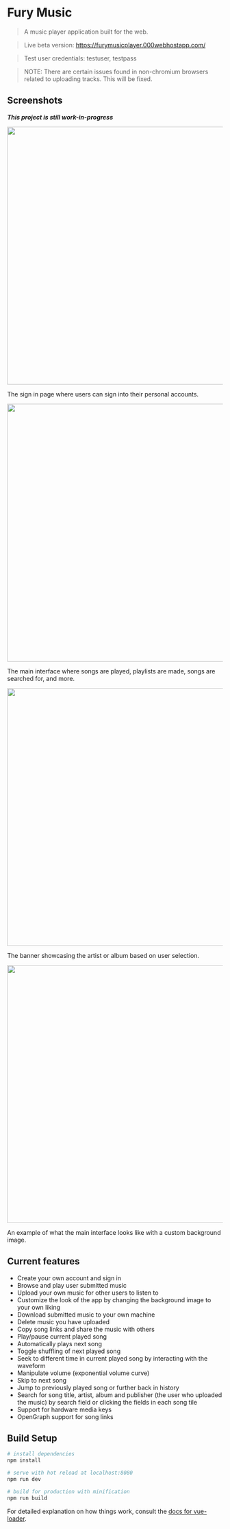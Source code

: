 # Fury Music

> A music player application built for the web.

> Live beta version: https://furymusicplayer.000webhostapp.com/ 

> Test user credentials: testuser, testpass

> NOTE: There are certain issues found in non-chromium browsers related to uploading tracks. This will be fixed. 
 
## Screenshots

***This project is still work-in-progress***


  <img src="https://user-images.githubusercontent.com/49065176/143778448-633e9b0c-efe3-4c63-a83a-588552f1d3e7.png" width="600"> 

The sign in page where users can sign into their personal accounts. 

  <img src="https://user-images.githubusercontent.com/49065176/143778481-ad5f7298-03aa-4afb-ba4d-37c4d644e8d6.png" width="600">

The main interface where songs are played, playlists are made, songs are searched for, and more. 

  <img src="https://user-images.githubusercontent.com/49065176/143778202-2695d86a-a082-40de-a05b-c982445e678e.png" width="600">
  
The banner showcasing the artist or album based on user selection. 

  <img src="https://user-images.githubusercontent.com/49065176/145097500-c75b140f-de28-44b1-8560-3d625a48cb8b.png" width="600">
  
An example of what the main interface looks like with a custom background image.

## Current features


- Create your own account and sign in
- Browse and play user submitted music
- Upload your own music for other users to listen to
- Customize the look of the app by changing the background image to your own liking 
- Download submitted music to your own machine 
- Delete music you have uploaded
- Copy song links and share the music with others 
- Play/pause current played song
- Automatically plays next song 
- Toggle shuffling of next played song 
- Seek to different time in current played song by interacting with the waveform
- Manipulate volume (exponential volume curve) 
- Skip to next song 
- Jump to previously played song or further back in history  
- Search for song title, artist, album and publisher (the user who uploaded the music) by search field or clicking the fields in each song tile 
- Support for hardware media keys
- OpenGraph support for song links

## Build Setup

``` bash
# install dependencies
npm install

# serve with hot reload at localhost:8080
npm run dev

# build for production with minification
npm run build
```

For detailed explanation on how things work, consult the [docs for vue-loader](http://vuejs.github.io/vue-loader).
